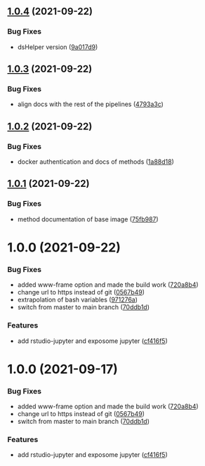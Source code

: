## [1.0.4](https://github.com/datashield/docker-jupyter-rstudio-base/compare/@datashield/rstudio-jupyter-v1.0.3...@datashield/rstudio-jupyter-v1.0.4) (2021-09-22)


### Bug Fixes

* dsHelper version ([9a017d9](https://github.com/datashield/docker-jupyter-rstudio-base/commit/9a017d9d33347db94cb18ee1e039437318de0c44))

## [1.0.3](https://github.com/datashield/docker-jupyter-rstudio-base/compare/@datashield/rstudio-jupyter-v1.0.2...@datashield/rstudio-jupyter-v1.0.3) (2021-09-22)


### Bug Fixes

* align docs with the rest of the pipelines ([4793a3c](https://github.com/datashield/docker-jupyter-rstudio-base/commit/4793a3c0cdf1c3ed2e716aae93d553b55df8bc7e))

## [1.0.2](https://github.com/datashield/docker-jupyter-rstudio-base/compare/@datashield/rstudio-jupyter-v1.0.1...@datashield/rstudio-jupyter-v1.0.2) (2021-09-22)


### Bug Fixes

* docker authentication and docs of methods ([1a88d18](https://github.com/datashield/docker-jupyter-rstudio-base/commit/1a88d18d98b62362aedffcc47ba747490fc793ad))

## [1.0.1](https://github.com/datashield/docker-jupyter-rstudio-base/compare/@datashield/rstudio-jupyter-v1.0.0...@datashield/rstudio-jupyter-v1.0.1) (2021-09-22)


### Bug Fixes

* method documentation of base image ([75fb987](https://github.com/datashield/docker-jupyter-rstudio-base/commit/75fb987291a87221157893ef84d150922dd2547b))

# 1.0.0 (2021-09-22)


### Bug Fixes

* added www-frame option and made the build work ([720a8b4](https://github.com/datashield/docker-jupyter-rstudio-base/commit/720a8b4e8331440b0baa9e19f5b9ee114d17fe32))
* change url to https instead of git ([0567b49](https://github.com/datashield/docker-jupyter-rstudio-base/commit/0567b496ecd84a684fe6bf74879d6348d16f3be9))
* extrapolation of bash variables ([971276a](https://github.com/datashield/docker-jupyter-rstudio-base/commit/971276a96e3af2fb06f18c21f3c24c3237b74e06))
* switch from master to main branch ([70ddb1d](https://github.com/datashield/docker-jupyter-rstudio-base/commit/70ddb1dc4a3edeef5138303c2379159c0d8d4c73))


### Features

* add rstudio-jupyter and exposome jupyter ([cf416f5](https://github.com/datashield/docker-jupyter-rstudio-base/commit/cf416f5aefae387c716a864b4d3894549c6205f6))

# 1.0.0 (2021-09-17)


### Bug Fixes

* added www-frame option and made the build work ([720a8b4](https://github.com/datashield/docker-jupyter-rstudio-base/commit/720a8b4e8331440b0baa9e19f5b9ee114d17fe32))
* change url to https instead of git ([0567b49](https://github.com/datashield/docker-jupyter-rstudio-base/commit/0567b496ecd84a684fe6bf74879d6348d16f3be9))
* switch from master to main branch ([70ddb1d](https://github.com/datashield/docker-jupyter-rstudio-base/commit/70ddb1dc4a3edeef5138303c2379159c0d8d4c73))


### Features

* add rstudio-jupyter and exposome jupyter ([cf416f5](https://github.com/datashield/docker-jupyter-rstudio-base/commit/cf416f5aefae387c716a864b4d3894549c6205f6))
